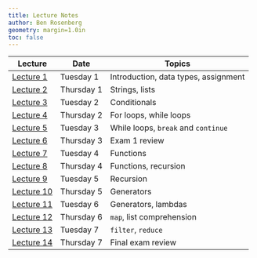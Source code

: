 ```yaml
---
title: Lecture Notes
author: Ben Rosenberg
geometry: margin=1.0in
toc: false
---
```


Lecture             | Date          | Topics
-|-|--
[Lecture 1](1)      | Tuesday 1     | Introduction, data types, assignment
[Lecture 2](2)      | Thursday 1    | Strings, lists
[Lecture 3](3)      | Tuesday 2     | Conditionals
[Lecture 4](4)      | Thursday 2    | For loops, while loops
[Lecture 5](5)      | Tuesday 3     | While loops, `break` and `continue`
[Lecture 6](6)      | Thursday 3    | Exam 1 review
[Lecture 7](7)      | Tuesday 4     | Functions
[Lecture 8](8)      | Thursday 4    | Functions, recursion
[Lecture 9](9)      | Tuesday 5     | Recursion
[Lecture 10](10)    | Thursday 5    | Generators
[Lecture 11](11)    | Tuesday 6     | Generators, lambdas
[Lecture 12](12)    | Thursday 6    | `map`, list comprehension
[Lecture 13](13)    | Tuesday 7     | `filter`, `reduce`
[Lecture 14](14)    | Thursday 7    | Final exam review

